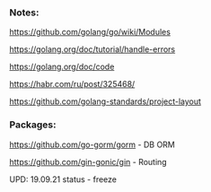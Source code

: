 ### Notes:
https://github.com/golang/go/wiki/Modules

https://golang.org/doc/tutorial/handle-errors

https://golang.org/doc/code

https://habr.com/ru/post/325468/

https://github.com/golang-standards/project-layout

### Packages:
https://github.com/go-gorm/gorm - DB ORM

https://github.com/gin-gonic/gin - Routing

UPD: 19.09.21 status - freeze